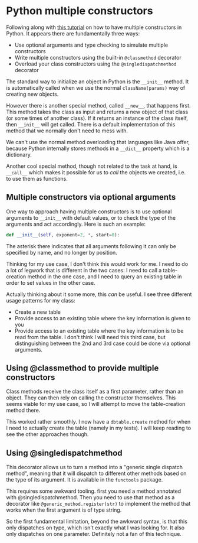 # Python multiple constructors

Following along with [this tutorial](https://realpython.com/python-multiple-constructors/) on how to have multiple constructors in Python. It appears there are fundamentally three ways:

- Use optional arguments and type checking to simulate multiple constructors
- Write multiple constructors using the built-in `@classmethod` decorator
- Overload your class constructors using the `@singledispatchmethod` decorator

The standard way to initialize an object in Python is the `__init__` method. It is automatically called when we use the normal `className(params)` way of creating new objects.

However there is another special method, called `__new__`, that happens first. This method takes the class as input and returns a new object of that class (or some times of another class). If it returns an instance of the class itself, then `__init__` will get called. There is a default implementation of this method that we normally don't need to mess with.

We can't use the normal method overloading that languages like Java offer, because Python internally stores methods in a `__dict__` property which is a dictionary.

Another cool special method, though not related to the task at hand, is `__call__` which makes it possible for us to *call* the objects we created, i.e. to use them as functions.

## Multiple constructors via optional arguments

One way to approach having multiple constructors is to use optional arguments to `__init__` with default values, or to check the type of the arguments and act accordingly. Here is such an example:
```python
def __init__(self, exponent=2, *, start=0):
```
The asterisk there indicates that all arguments following it can only be specified by name, and no longer by position.

Thinking for my use case, I don't think this would work for me. I need to do a lot of legwork that is different in the two cases: I need to call a table-creation method in the one case, and I need to query an existing table in order to set values in the other case.

Actually thinking about it some more, this *can* be useful. I see three different usage patterns for my class:

- Create a new table
- Provide access to an existing table where the key information is given to you
- Provide access to an existing table where the key information is to be read from the table. I don't think I will need this third case, but distinguishing between the 2nd and 3rd case could be done via optional arguments.

## Using @classmethod to provide multiple constructors

Class methods receive the class itself as a first parameter, rather than an object. They can then rely on calling the constructor themselves. This seems viable for my use case, so I will attempt to move the table-creation method there.

This worked rather smoothly. I now have a `dbtable.create` method for when I need to actually create the table (namely in my tests). I will keep reading to see the other approaches though.

## Using @singledispatchmethod

This decorator allows us to turn a method into a "generic single dispatch method", meaning that it will dispatch to different other methods based on the type of its argument. It is available in the `functools` package.

This requires some awkward tooling. first you need a method annotated with @singledispatchmethod. Then you need to use that method as a decorator like `@generic_method.register(str)` to implement the method that works when the first argument is of type string.

So the first fundamental limitation, beyond the awkward syntax, is that this only dispatches on type, which isn't exactly what I was looking for. It also only dispatches on one parameter. Definitely not a fan of this technique.

